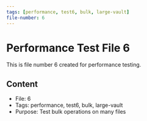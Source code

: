 ```yaml
---
tags: [performance, test6, bulk, large-vault]
file-number: 6
---
```


# Performance Test File 6

This is file number 6 created for performance testing.

## Content
- File: 6
- Tags: performance, test6, bulk, large-vault
- Purpose: Test bulk operations on many files

